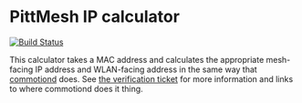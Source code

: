PittMesh IP calculator
======================

[![Build
Status](https://travis-ci.org/pittmesh/ip-calculator.svg?branch=master)](https://travis-ci.org/pittmesh/ip-calculator)

This calculator takes a MAC address and calculates the appropriate mesh-facing IP address and WLAN-facing address in the same way that [commotiond](https://github.com/opentechinstitute/commotiond) does. See [the verification ticket](https://github.com/pittmesh/ip-calculator/issues/1) for more information and links to where commotiond does it thing.

